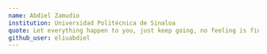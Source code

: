 ```yaml
---
name: Abdiel Zamudio
institution: Universidad Politécnica de Sinaloa
quote: Let everything happen to you, just keep going, no feeling is final
github_user: eliuabdiel
---
```

